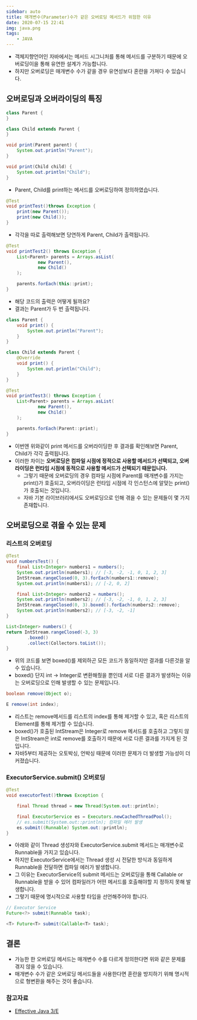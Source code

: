 ```yaml
---
sidebar: auto
title: 매개변수(Parameter)수가 같은 오버로딩 메서드가 위험한 이유
date: 2020-07-15 22:41
img: java.png
tags: 
    - JAVA
---
```


- 객체지향언어인 자바에서는 메서드 시그니처를 통해 메서드를 구분하기 때문에 오버로딩이을 통해 유연한 설계가 가능합니다.
- 하지만 오버로딩은 매개변수 수가 같을 경우 유연성보다 혼란을 가져다 수 있습니다.

## 오버로딩과 오버라이딩의 특징

```java
class Parent {
}

class Child extends Parent {
}

void print(Parent parent) {
    System.out.println("Parent");
}

void print(Child child) {
    System.out.println("Child");
}
```
- Parent, Child를 print하는 메서드를 오버로딩하여 정의하였습니다.

```java
@Test
void printTest()throws Exception {
    print(new Parent());
    print(new Child());
}
```
- 각각을 따로 출력해보면 당연하게 Parent, Child가 출력됩니다.

```java
@Test
void printTest2() throws Exception {
    List<Parent> parents = Arrays.asList(
            new Parent(),
            new Child()
    );

    parents.forEach(this::print);
}
```
- 해당 코드의 출력은 어떻게 될까요?
- 결과는 Parent가 두 번 출력됩니다.

```java
class Parent {
    void print() {
        System.out.println("Parent");
    }
}

class Child extends Parent {
    @Override
    void print() {
        System.out.println("Child");
    }
}

@Test
void printTest3() throws Exception {
    List<Parent> parents = Arrays.asList(
            new Parent(),
            new Child()
    );

    parents.forEach(Parent::print);
}
```
- 이번엔 위와같이 print 메서드를 오버라이딩한 후 결과를 확인해보면 Parent, Child가 각각 출력됩니다.
- 이러한 차이는 **오버로딩은 컴파일 시점에 정적으로 사용할 메서드가 선택되고, 오버라이딩은 런타임 시점에 동적으로 사용할 메서드가 선택되기 때문입니다.**
    - 그렇기 때문에 오버로딩의 경우 컴파일 시점에 Parent를 매개변수를 가지는 print()가 호출되고, 오버라이딩은 런타임 시점에 각 인스턴스에 알맞는 print()가 호출되는 것입니다.
    - 자바 기본 라이브러리에서도 오버로딩으로 인해 겪을 수 있는 문제들이 몇 가지 존재합니다.
    
## 오버로딩으로 겪을 수 있는 문제

### 리스트의 오버로딩
```java
@Test
void numbersTest() {
    final List<Integer> numbers1 = numbers();
    System.out.println(numbers1); // [-3, -2, -1, 0, 1, 2, 3]
    IntStream.rangeClosed(0, 3).forEach(numbers1::remove);
    System.out.println(numbers1); // [-2, 0, 2]

    final List<Integer> numbers2 = numbers();
    System.out.println(numbers2); // [-3, -2, -1, 0, 1, 2, 3]
    IntStream.rangeClosed(0, 3).boxed().forEach(numbers2::remove);
    System.out.println(numbers2); // [-3, -2, -1]
}

List<Integer> numbers() {
return IntStream.rangeClosed(-3, 3)
        .boxed()
        .collect(Collectors.toList());
}
```
- 위의 코드를 보면 boxed()를 제외하곤 모든 코드가 동일하지만 결과를 다른것을 알 수 있습니다.
- boxed() 단지 int -> Integer로 변환해줬을 뿐인데 서로 다른 결과가 발생하는 이유는 오버로딩으로 인해 발생할 수 있는 문제입니다.

```java
boolean remove(Object o);

E remove(int index);
```
- 리스트는 remove메서드를 리스트의 index를 통해 제거할 수 있고, 혹은 리스트의 Element를 통해 제거할 수 있습니다.
- boxed()가 호출된 IntStream은 Integer로 remove 메서드를 호출하고 그렇지 않은 IntStream은 int로 remove를 호출하기 때문에 서로 다른 결과를 가지게 된 것입니다.
- 자바5부터 제공하는 오토박싱, 언박싱 때문에 이러한 문제가 더 발생할 가능성이 더 커졌습니다.

### ExecutorService.submit() 오버로딩
```java
@Test
void executorTest()throws Exception {

    final Thread thread = new Thread(System.out::println);

    final ExecutorService es = Executors.newCachedThreadPool();
    // es.submit(System.out::println); 컴파일 에러 발생
    es.submit((Runnable) System.out::println);
}
```
- 아래와 같이 Thread 생성자와 ExecutorService.submit 메서드는 매개변수로 Runnable을 가지고 있습니다.
- 하지만 ExecutorService에서는 Thread 생성 시 전달한 방식과 동일하게 Runnable을 전달하면 컴파일 에러가 발생합니다.
- 그 이유는 ExecutorService의 submit 메서드는 오버로딩을 통해 Callable or Runnable을 받을 수 있어 컴파일러가 어떤 메서드를 호출해야할 지 정하지 못해 발생합니다.
- 그렇기 때문에 명시적으로 사용할 타입을 선언해주어야 합니다.  

```java
// Executor Service
Future<?> submit(Runnable task);

<T> Future<T> submit(Callable<T> task);
```

## 결론
- 가능한 한 오버로딩 메서드는 매개변수 수를 다르게 정의한다면 위와 같은 문제를 겪지 않을 수 있습니다.
- 매개변수 수가 같은 오버로딩 메서드들을 사용한다면 혼란을 방지하기 위해 명시적으로 형변환을 해주는 것이 좋습니다. 


### 참고자료
- [Effective Java 3/E](http://www.yes24.com/Product/Goods/65551284)
